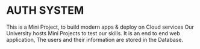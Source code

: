 # AUTH SYSTEM
This is a Mini Project, to build modern apps & deploy on Cloud services
Our University hosts Mini Projects to test our skills.
It is an end to end web application, The users and their information are stored in the Database.